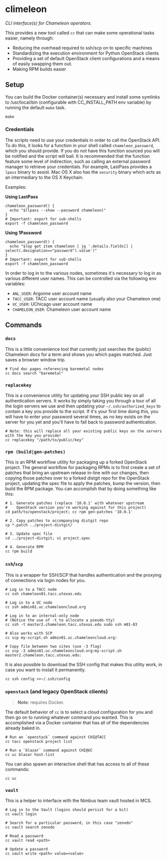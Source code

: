 # climeleon

_CLI interface(s) for Chameleon operators._

This provides a new tool called `cc` that can make some operational tasks easier, namely through:

  - Reducing the overhead required to ssh/scp on to specific machines
  - Standardizing the execution environment for Python OpenStack clients
  - Providing a set of default OpenStack client configurations and a means of easily swapping them out.
  - Making RPM builds easier

## Setup

You can build the Docker container(s) necessary and install some symlinks to /usr/local/bin (configurable with CC_INSTALL_PATH env variable) by running the default `make` task.

```
make
```

### Credentials

The scripts need to use your credentials in order to call the OpenStack API. To do this, it looks for a function in your shell called `chameleon_password`, which you should provide. If you do not have this function sourced you will be notified and the script will bail. It is recommended that the function feature some level of indirection, such as calling an external password manager to retrieve your credentials. For example, LastPass provides a `lpass` binary to assist. Mac OS X also has the `security` binary which acts as an intermediary to the OS X Keychain.

Examples:

**Using LastPass**

```
chameleon_password() {
  echo "$(lpass --show --password chameleon)"
}
# Important: export for sub-shells
export -f chameleon_password
```

**Using 1Password**

```
chameleon_password() {
  echo "$(op get item chameleon | jq '.details.fields[] | select(.designation=="password").value')"
}
# Important: export for sub-shells
export -f chameleon_password
```

In order to log in to the various nodes, sometimes it's necessary to log in as various different user names. This can be controlled via the following env variables:

  * `ANL_USER`: Argonne user account name
  * `TACC_USER`: TACC user account name (usually also your Chameleon one)
  * `UC_USER`: UChicago user account name
  * `CHAMELEON_USER`: Chameleon user account name

## Commands

### `docs`

This is a little convenience tool that currently just searches the (public) Chameleon docs for a term and shows you which pages matched. Just saves a browser window trip.

```
# Find doc pages referencing baremetal nodes
cc docs search "baremetal"
```

### `replacekey`

This is a convenience utility for updating your SSH public key on all authentication servers. It works by simply taking you through a tour of all the login servers we use and then updating your `~/.ssh/authorized_keys` to contain a key you provide to the script. If it's your first time doing this, you will have to enter your password several times, as no key exists on the server for you yet and you'll have to fall back to password authentication.

```
# Note: this will replace all your existing public keys on the servers with the key you provide!
cc replacekey "/path/to/public/key"
```

### `rpm (build|gen-patches)`

This is an RPM workflow utility for packaging up a forked OpenStack project. The general workflow for packaging RPMs is to first create a set of patches that bring an upstream release in-line with our changes, then copying those patches over to a forked distgit repo for the OpenStack project, updating the spec file to apply the patches, bump the version, then build the RPM package. You can accomplish that by doing something like this:

```
# 1. Generate patches (replace '10.0.1' with whatever upstream
#    OpenStack version you're working against for this project)
cd path/to/openstack/project; cc rpm gen-patches '10.0.1'

# 2. Copy patches to accompanying distgit repo
cp *.patch ../project-distgit/

# 3. Update spec file
cd ../project-distgit; vi project.spec

# 4. Generate RPM
cc rpm build
```

### `ssh`/`scp`

This is a wrapper for SSH/SCP that handles authentication and the proxying of connections via login nodes for you.

```
# Log in to a TACC node
cc ssh chameleon01.tacc.utexas.edu

# Log in to a UC node
cc ssh admin01.uc.chameleoncloud.org

# Log in to an internal-only node
# (Notice the use of -t to allocate a pseudo-tty)
cc ssh -t master2.chameleon.tacc.utexas.edu sudo ssh m01-03

# Also works with SCP
cc scp my-script.sh admin01.uc.chameleoncloud.org:

# Copy file between two sites (use -3 flag)
cc scp -3 admin01.uc.chameleoncloud.org:my-script.sh master2.chameleon.tacc.utexas.edu:
```

It is also possible to download the SSH config that makes this utility work, in case you want to install it permanently.

```
cc ssh config >>~/.ssh/config
```

### `openstack` (and legacy OpenStack clients)

> **Note**: requires Docker.

The default behavior of `cc` is to select a cloud configuration for you and then go on to running whatever command you wanted. This is accomplished via a Docker container that has all of the dependencies already baked in.

```
# Run an `openstack` command against CHI@TACC
cc tacc openstack project list

# Run a `blazar` command against CHI@UC
cc uc blazar host-list
```

You can also spawn an interactive shell that has access to all of these commands:

```
cc uc
```

### `vault`

This is a helper to interface with the Nimbus team vault hosted in MCS.

```
# Log in to the Vault (logins should persist for a bit)
cc vault login

# Search for a particular password, in this case "zenodo"
cc vault search zenodo

# Read a password
cc vault read <path>

# Update a password
cc vault write <path> value=<value>
```
